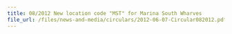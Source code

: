 ```yaml
---
title: 08/2012 New location code "MST" for Marina South Wharves
file_url: /files/news-and-media/circulars/2012-06-07-Circular082012.pdf
---
```

